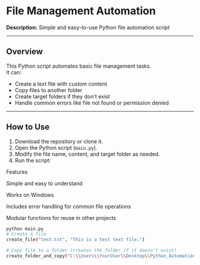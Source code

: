 # File Management Automation

**Description:** Simple and easy-to-use Python file automation script

---

## Overview
This Python script automates basic file management tasks.  
It can:
- Create a text file with custom content
- Copy files to another folder
- Create target folders if they don't exist
- Handle common errors like file not found or permission denied

---

## How to Use
1. Download the repository or clone it.
2. Open the Python script (`main.py`).
3. Modify the file name, content, and target folder as needed.
4. Run the script:

Features

Simple and easy to understand

Works on Windows

Includes error handling for common file operations

Modular functions for reuse in other projects

```bash
python main.py
# Create a file
create_file("test.txt", "This is a test text file.")

# Copy file to a folder (creates the folder if it doesn't exist)
create_folder_and_copy("C:\\Users\\YourUser\\Desktop\\Python_Automation", "test.txt")
